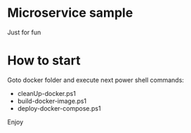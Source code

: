 # Microservice sample
Just for fun


# How to start

Goto docker folder and execute next power shell commands:

- cleanUp-docker.ps1
- build-docker-image.ps1
- deploy-docker-compose.ps1


Enjoy